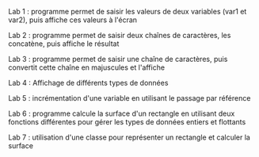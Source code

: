 Lab 1 : 
programme permet de saisir les valeurs de deux variables (var1 et var2), puis affiche ces valeurs à l'écran

Lab 2 : 
programme permet de saisir deux chaînes de caractères, les concatène, puis affiche le résultat

Lab 3 : 
programme permet de saisir une chaîne de caractères, puis convertit cette chaîne en majuscules et l'affiche

Lab 4 : 
Affichage de différents types de données

Lab 5 : 
incrémentation d'une variable en utilisant le passage par référence

Lab 6 : 
programme calcule la surface d'un rectangle en utilisant deux fonctions différentes pour gérer les types de données entiers et flottants

Lab 7 : 
utilisation d'une classe pour représenter un rectangle et calculer la surface







